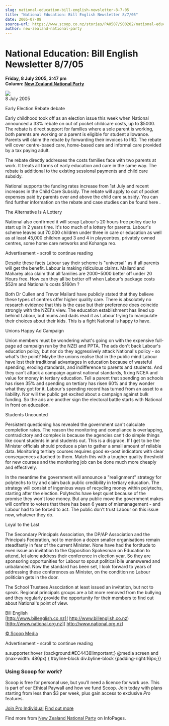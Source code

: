 ```yaml
---
slug: national-education-bill-english-newsletter-8-7-05
title: "National Education: Bill English Newsletter 8/7/05"
date: 2005-07-08
source-url: https://www.scoop.co.nz/stories/PA0507/S00202/national-education-bill-english-newsletter-8705.htm
author: new-zealand-national-party
---
```

National Education: Bill English Newsletter 8/7/05
==================================================

**Friday, 8 July 2005, 3:47 pm**  
**Column: [New Zealand National Party](https://info.scoop.co.nz/New_Zealand_National_Party)**

![](http://img.scoop.co.nz/stories/images/0507/d148351c1842e51f8587.jpeg)  
8 July 2005

Early Election Rebate debate

Early childhood took off as an election issue this week when National announced a 33% rebate on out of pocket childcare costs, up to $5000. The rebate is direct support for families where a sole parent is working, both parents are working or a parent is eligible for student allowance. Parents will claim the rebate by forwarding their invoices to IRD. The rebate will cover centre-based care, home-based care and informal care provided by a tax paying adult.

The rebate directly addresses the costs families face with two parents at work. It treats all forms of early education and care in the same way. The rebate is additional to the existing sessional payments and child care subsidy.

National supports the funding rates increase from 1st July and recent increases in the Child Care Subsidy. The rebate will apply to out of pocket expenses paid by parents over and above the child care subsidy. You can find further information on the rebate and case studies can be found here .

The Alternative Is A Lottery

National also confirmed it will scrap Labour's 20 hours free policy due to start up in 2 years time. It's too much of a lottery for parents. Labour's scheme leaves out 70,000 children under three in care or education as well as at least 45,000 children aged 3 and 4 in playcentres, privately owned centres, some home care networks and Kohanga reo.

Advertisement - scroll to continue reading





Despite these facts Labour say their scheme is "universal" as if all parents will get the benefit. Labour is making ridiculous claims. Mallard and Maharey also claim that all families are $2000-$5000 better off under 20 Hours free. How can they all be better off when Labour's package costs $52m and National's costs $160m ?

Both Dr Cullen and Trevor Mallard have publicly stated that they believe these types of centres offer higher quality care. There is absolutely no research evidence that this is the case but their preference does coincide strongly with the NZEI's view. The education establishment has lined up behind Labour, but mums and dads read it as Labour trying to manipulate their choices about their kids. This is a fight National is happy to have.

Unions Happy Ad Campaign

Union members must be wondering what's going on with the expensive full-page ad campaign run by the NZEI and PPTA. The ads don't back Labour's education policy, but nor do they aggressively attack National's policy - so what's the point? Maybe the unions realise that in the public mind Labour have lost their traditional advantages in education because of wasteful spending, eroding standards, and indifference to parents and students. And they can't attack a campaign against national standards, fixing NCEA and value for money in tertiary education. Tell a parent that spending on schools has risen 35% and spending on tertiary has risen 60% and they wonder what they got for it. Labour's spending record has turned from an asset to a liability. Nor will the public get excited about a campaign against bulk funding. So the ads are another sign the electoral battle starts with National in front on education.

Students Uncounted

Persistent questioning has revealed the government can't calculate completion rates. The reason the monitoring and compliance is overlapping, contradictory and complex is because the agencies can't do simple things like count students in and students out. This is a disgrace. If I get to be the Minister officials should produce a plan to gather a small amount of reliable data. Monitoring tertiary courses requires good ex-post indicators with clear consequences attached to them. Match this with a tougher quality threshold for new courses and the monitoring job can be done much more cheaply and effectively.

In the meantime the government will announce a "realignment" strategy for polytechs to try and claim back public credibility in tertiary education. The strategy will consist of ingenious ways of recycling money within polytechs, starting after the election. Polytechs have kept quiet because of the promise they won't lose money. But any public move the government makes will confirm to voters that there has been 6 years of mismanagement - and Labour had to be forced to act. The public don't trust Labour on this issue now, whatever they do.

Loyal to the Last

The Secondary Principals Association, the DP/AP Association and the Principals Federation, not to mention a dozen smaller organisations remain steadfastly in fear of the current Minister. None have had the fortitude to even issue an invitation to the Opposition Spokesman on Education to attend, let alone address their conference in election year. So they are sponsoring opportunities for Labour to spout political bile unanswered and unbalanced. Now the standard has been set, I look forward to years of addressing these conferences as Minister, on the condition no Labour politician gets in the door.

The School Trustees Association at least issued an invitation, but not to speak. Regional principals groups are a bit more removed from the bullying and they regularly provide the opportunity for their members to find out about National's point of view.

Bill English  
[http://www.billenglish.co.nz]( http://www.billenglish.co.nz)  
[http://www.national.org.nz]( http://www.national.org.nz)  

[© Scoop Media](http://www.scoop.co.nz/about/terms.html)  

Advertisement - scroll to continue reading



a.supporter:hover {background:#EC4438!important;} @media screen and (max-width: 480px) { #byline-block div.byline-block {padding-right:16px;}}

### Using Scoop for work?

Scoop is free for personal use, but you’ll need a licence for work use. This is part of our Ethical Paywall and how we fund Scoop. Join today with plans starting from less than $3 per week, plus gain access to exclusive _Pro_ features.  
  
[Join Pro Individual](https://pro.scoop.co.nz/Individual/?from=ProIn24) [Find out more](https://pro.scoop.co.nz/using-scoop-for-work/?from=ProIn24)

Find more from [New Zealand National Party](https://info.scoop.co.nz/New_Zealand_National_Party) on InfoPages.
